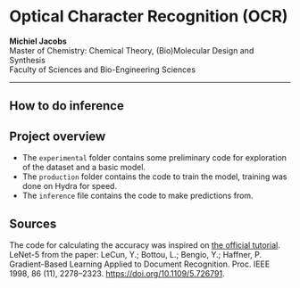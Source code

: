 # Optical Character Recognition (OCR)

**Michiel Jacobs**  
Master of Chemistry: Chemical Theory, (Bio)Molecular Design and Synthesis  
Faculty of Sciences and Bio-Engineering Sciences  

___

## How to do inference

## Project overview

* The `experimental` folder contains some preliminary code for exploration of the dataset and a basic model.
* The `production` folder contains the code to train the model, training was done on Hydra for speed.
* The `inference` file contains the code to make predictions from.

## Sources

The code for calculating the accuracy was inspired on [the official tutorial](https://pytorch.org/tutorials/beginner/blitz/cifar10_tutorial.html#test-the-network-on-the-test-data).  
LeNet-5 from the paper: LeCun, Y.; Bottou, L.; Bengio, Y.; Haffner, P. Gradient-Based Learning Applied to Document Recognition. Proc. IEEE 1998, 86 (11), 2278–2323. https://doi.org/10.1109/5.726791.